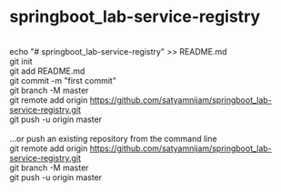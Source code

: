 # springboot_lab-service-registry
<br/> echo "# springboot_lab-service-registry" >> README.md
<br/> git init
<br/> git add README.md
<br/> git commit -m "first commit"
<br/> git branch -M master
<br/> git remote add origin https://github.com/satyamnijam/springboot_lab-service-registry.git
<br/> git push -u origin master
<br/>
<br/> …or push an existing repository from the command line
<br/> git remote add origin https://github.com/satyamnijam/springboot_lab-service-registry.git
<br/> git branch -M master
<br/> git push -u origin master
